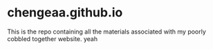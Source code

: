 # chengeaa.github.io

This is the repo containing all the materials associated with my poorly cobbled together website. yeah
